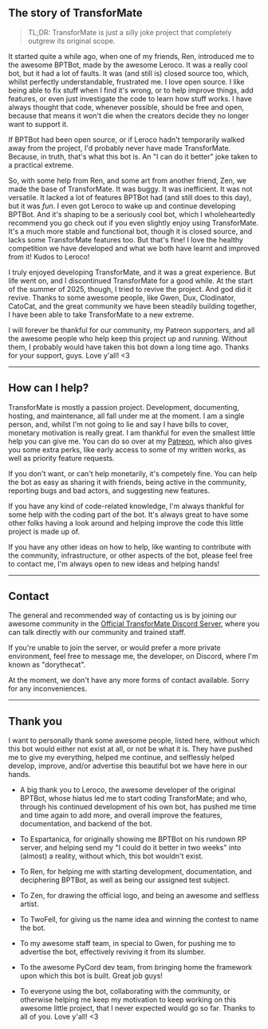 ## The story of TransforMate
> TL;DR: TransforMate is just a silly joke project that completely outgrew its
> original scope.

It started quite a while ago, when one of my friends, Ren, introduced me to the
awesome BPTBot, made by the awesome Leroco. It was a really cool bot, but it had a
lot of faults. It was (and still is) closed source too, which, whilst perfectly
understandable, frustrated me.  I love open source. I like being able to fix stuff
when I find it's wrong, or to help improve things, add features, or even just
investigate the code to learn how stuff works. I have always thought that code,
whenever possible, should be free and open, because that means it won't die when
the creators decide they no longer want to support it.

If BPTBot had been open source, or if Leroco hadn't temporarily walked away from the
project, I'd probably never have made TransforMate. Because, in truth, that's what
this bot is. An "I can do it better" joke taken to a practical extreme.

So, with some help from Ren, and some art from another friend, Zen, we made the
base of TransforMate. It was buggy. It was inefficient. It was not versatile. It
lacked a lot of features BPTBot had (and still does to this day), but it was *fun*.
I even got Leroco to wake up and continue developing BPTBot. And it's shaping to be
a seriously cool bot, which I wholeheartedly recommend you go check out if you even
slightly enjoy using TransforMate. It's a much more stable and functional bot, though
it is closed source, and lacks some TransforMate features too. But that's fine! I
love the healthy competition we have developed and what we both have learnt and
improved from it! Kudos to Leroco!

I truly enjoyed developing TransforMate, and it was a great experience. But life
went on, and I discontinued TransforMate for a good while. At the start of the summer
of 2025, though, I tried to revive the project. And god did it revive. Thanks to
some awesome people, like Gwen, Dux, Clodinator, CatoCat, and the great community we
have been steadily building together, I have been able to take TransforMate to a new
extreme.

I will forever be thankful for our community, my Patreon supporters, and all the
awesome people who help keep this project up and running. Without them, I probably
would have taken this bot down a long time ago. Thanks for your support, guys.
Love y'all! <3

---

## How can I help?
TransforMate is mostly a passion project. Development, documenting, hosting, and
maintenance, all fall under me at the moment. I am a single person, and, whilst I'm
not going to lie and say I have bills to cover, monetary motivation is really great.
I am thankful for even the smallest little help you can give me. You can do so over
at my [Patreon](https://www.patreon.com/dorythecat), which also gives you some extra
perks, like early access to some of my written works, as well as priority feature
requests.

If you don't want, or can't help monetarily, it's competely fine. You can help the
bot as easy as sharing it with friends, being active in the community, reporting
bugs and bad actors, and suggesting new features.

If you have any kind of code-related knowledge, I'm always thankful for some help
with the coding part of the bot. It's always great to have some other folks having
a look around and helping improve the code this little project is made up of.

If you have any other ideas on how to help, like wanting to contribute with the
community, infrastructure, or other aspects of the bot, please feel free to
contact me, I'm always open to new ideas and helping hands!

---

## Contact
The general and recommended way of contacting us is by joining our awesome community
in the [Official TransforMate Discord Server](https://discord.gg/uGjWk2SRf6), where
you can talk directly with our community and trained staff.

If you're unable to join the server, or would prefer a more private environment, feel
free to message me, the developer, on Discord, where I'm known as "dorythecat".

At the moment, we don't have any more forms of contact available. Sorry for any
inconveniences.

---

## Thank you
I want to personally thank some awesome people, listed here, without which this bot
would either not exist at all, or not be what it is. They have pushed me to give my
everything, helped me continue, and selflessly helped develop, improve, and/or
advertise this beautiful bot we have here in our hands.

- A big thank you to Leroco, the awesome developer of the original BPTBot, whose
  hiatus led me to start coding TransforMate; and who, through his continued
  development of his own bot, has pushed me time and time again to add more, and
  overall improve the features, documentation, and backend of the bot.

- To Espartanica, for originally showing me BPTBot on his rundown RP server, and
  helping send my "I could do it better in two weeks" into (almost) a reality,
  without which, this bot wouldn't exist.

- To Ren, for helping me with starting development, documentation, and deciphering
  BPTBot, as well as being our assigned test subject.

- To Zen, for drawing the official logo, and being an awesome and selfless artist.

- To TwoFell, for giving us the name idea and winning the contest to name the bot.

- To my awesome staff team, in special to Gwen, for pushing me to advertise the bot,
  effectively reviving it from its slumber.

- To the awesome PyCord dev team, from bringing home the framework upon which this
  bot is built. Great job guys!

- To everyone using the bot, collaborating with the community, or otherwise helping
  me keep my motivation to keep working on this awesome little project, that I never
  expected would go so far. Thanks to all of you. Love y'all! <3